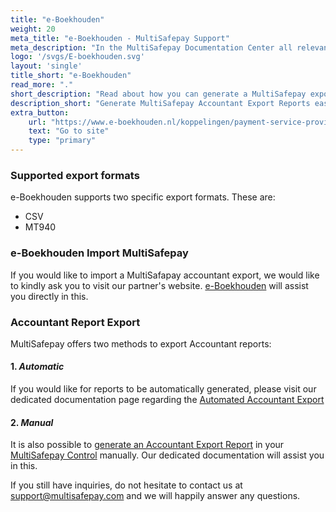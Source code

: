 ```yaml
---
title: "e-Boekhouden"
weight: 20
meta_title: "e-Boekhouden - MultiSafepay Support"
meta_description: "In the MultiSafepay Documentation Center all relevant information regarding our Plugins and API. As well as Support pages for Payment Method, Tools and General Questions. You can also find the contact details of our Support Team and Integration Team."
logo: '/svgs/E-boekhouden.svg'
layout: 'single'
title_short: "e-Boekhouden"
read_more: "."
short_description: "Read about how you can generate a MultiSafepay export and import to your e-Boekhouden platform"
description_short: "Generate MultiSafepay Accountant Export Reports easily and import to your e-Boekhouden system."
extra_button:
    url: "https://www.e-boekhouden.nl/koppelingen/payment-service-providers/multisafepay?qsm=387" 
    text: "Go to site" 
    type: "primary"
---
```


### Supported export formats

e-Boekhouden supports two specific export formats. These are:

* CSV
* MT940

### e-Boekhouden Import MultiSafepay

If you would like to import a MultiSafapay accountant export, we would like to kindly ask you to visit our partner's website. [e-Boekhouden](https://www.e-boekhouden.nl/contact) will assist you directly in this.

### Accountant Report Export

MultiSafepay offers two methods to export Accountant reports:

#### 1. _Automatic_

If you would like for reports to be automatically generated, please visit our dedicated documentation page regarding the [Automated Accountant Export](https://docs.multisafepay.com/tools/reports/automatic-reports/)


#### 2. _Manual_

It is also possible to [generate an Accountant Export Report](https://docs.multisafepay.com/tools/reports/accountant-report-export/) in your [MultiSafepay Control](https://merchant.multisafepay.com/) manually. Our dedicated documentation will assist you in this.


If you still have inquiries, do not hesitate to contact us at <support@multisafepay.com> and we will happily answer any questions.